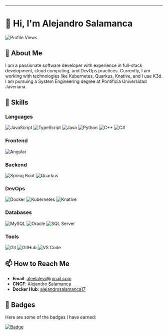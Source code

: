 ---

# 👋 Hi, I'm Alejandro Salamanca

![Profile Views](https://komarev.com/ghpvc/?username=alejandrosalamanca17&color=blue)

## 🌟 About Me

I am a passionate software developer with experience in full-stack development, cloud computing, and DevOps practices. Currently, I am working with technologies like Kubernetes, Quarkus, Knative, and I use K3d. I am pursuing a System Engineering degree at Pontificia Universidad Javeriana.

## 🚀 Skills

### Languages
![JavaScript](https://img.shields.io/badge/JavaScript-F7DF1E?style=flat-square&logo=javascript&logoColor=black)
![TypeScript](https://img.shields.io/badge/TypeScript-007ACC?style=flat-square&logo=typescript&logoColor=white)
![Java](https://img.shields.io/badge/Java-007396?style=flat-square&logo=java&logoColor=white)
![Python](https://img.shields.io/badge/Python-3776AB?style=flat-square&logo=python&logoColor=white)
![C++](https://img.shields.io/badge/C++-00599C?style=flat-square&logo=c%2B%2B&logoColor=white)
![C#](https://img.shields.io/badge/C%23-239120?style=flat-square&logo=c-sharp&logoColor=white)

### Frontend
![Angular](https://img.shields.io/badge/Angular-DD0031?style=flat-square&logo=angular&logoColor=white)

### Backend
![Spring Boot](https://img.shields.io/badge/Spring%20Boot-6DB33F?style=flat-square&logo=spring-boot&logoColor=white)
![Quarkus](https://img.shields.io/badge/Quarkus-4695EB?style=flat-square&logo=quarkus&logoColor=white)

### DevOps
![Docker](https://img.shields.io/badge/Docker-2496ED?style=flat-square&logo=docker&logoColor=white)
![Kubernetes](https://img.shields.io/badge/Kubernetes-326CE5?style=flat-square&logo=kubernetes&logoColor=white)
![Knative](https://img.shields.io/badge/Knative-0078D4?style=flat-square&logo=knative&logoColor=white)

### Databases
![MySQL](https://img.shields.io/badge/MySQL-4479A1?style=flat-square&logo=mysql&logoColor=white)
![Oracle](https://img.shields.io/badge/Oracle-F80000?style=flat-square&logo=oracle&logoColor=white)
![SQL Server](https://img.shields.io/badge/SQL%20Server-CC2927?style=flat-square&logo=microsoft-sql-server&logoColor=white)

### Tools
![Git](https://img.shields.io/badge/Git-F05032?style=flat-square&logo=git&logoColor=white)
![GitHub](https://img.shields.io/badge/GitHub-181717?style=flat-square&logo=github&logoColor=white)
![VS Code](https://img.shields.io/badge/VS%20Code-007ACC?style=flat-square&logo=visual-studio-code&logoColor=white)


## 📫 How to Reach Me

- **Email**: aleelaleyi@gmail.com
- **CNCF**: [Alejandro Salamanca](https://openprofile.dev/profile/alejandrosalamanca17)
- **Docker Hub**: [alejandrosalamanca17](https://hub.docker.com/u/alejandrosalamanca17)

## 🏅 Badges

Here are some of the badges I have earned:

[![Badge](https://images.credly.com/size/110x110/images/e3feed0f-d187-4a5e-82cf-6a4048d8bcb9.png)](https://www.credly.com/badges/e3feed0f-d187-4a5e-82cf-6a4048d8bcb9/public_url)
